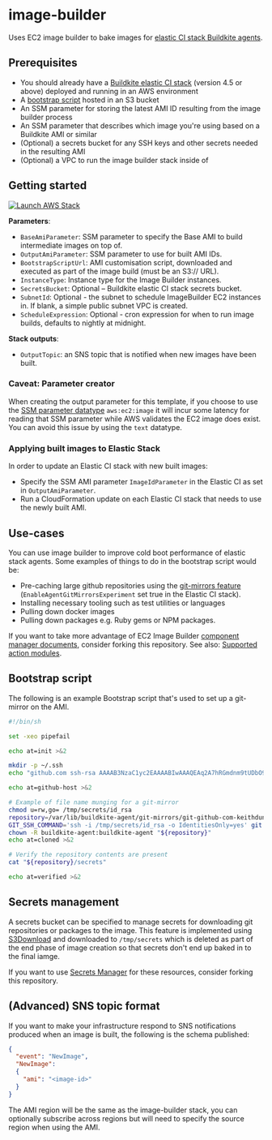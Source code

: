 # image-builder
Uses EC2 image builder to bake images for [elastic CI stack Buildkite agents](https://github.com/buildkite/elastic-ci-stack-for-aws).

## Prerequisites
 - You should already have a [Buildkite elastic CI stack](https://github.com/buildkite/elastic-ci-stack-for-aws) (version 4.5 or above) deployed and running in an AWS environment
 - A [bootstrap script](#bootstrap-script) hosted in an S3 bucket
 - An SSM parameter for storing the latest AMI ID resulting from the image builder process
 - An SSM parameter that describes which image you're using based on a Buildkite AMI or similar
 - (Optional) a secrets bucket for any SSH keys and other secrets needed in the resulting AMI
 - (Optional) a VPC to run the image builder stack inside of

## Getting started

[![Launch AWS Stack](https://cdn.rawgit.com/buildkite/cloudformation-launch-stack-button-svg/master/launch-stack.svg)](https://console.aws.amazon.com/cloudformation/home#/stacks/new?stackName=bk-image-builder&templateURL=https://s3.amazonaws.com/buildkite-image-builder/latest/aws-stack.yml)

**Parameters**:
 - `BaseAmiParameter`: SSM parameter to specify the Base AMI to build intermediate images on top of.
 - `OutputAmiParameter`: SSM parameter to use for built AMI IDs.
 - `BootstrapScriptUrl`: AMI customisation script, downloaded and executed as part of the image build (must be an S3:// URL).
 - `InstanceType`: Instance type for the Image Builder instances.
 - `SecretsBucket`: Optional – Buildkite elastic CI stack secrets bucket.
 - `SubnetId`: Optional - the subnet to schedule ImageBuilder EC2 instances in. If blank, a simple public subnet VPC is created.
 - `ScheduleExpression`: Optional - cron expression for when to run image builds, defaults to nightly at midnight.

**Stack outputs**:
 - `OutputTopic`: an SNS topic that is notified when new images have been built.

### Caveat: Parameter creator
When creating the output parameter for this template, if you choose to use the [SSM parameter datatype](https://docs.aws.amazon.com/AWSCloudFormation/latest/UserGuide/aws-resource-ssm-parameter.html#cfn-ssm-parameter-datatype) `aws:ec2:image` it will incur some latency for reading that SSM parameter while AWS validates the EC2 image does exist. You can avoid this issue by using the `text` datatype.

### Applying built images to Elastic Stack

In order to update an Elastic CI stack with new built images:
 - Specify the SSM AMI parameter `ImageIdParameter` in the Elastic CI as set in `OutputAmiParameter`.
 - Run a CloudFormation update on each Elastic CI stack that needs to use the newly built AMI.

## Use-cases
You can use image builder to improve cold boot performance of elastic stack agents. Some examples of things to do in the bootstrap script would be:
- Pre-caching large github repositories using the [git-mirrors feature](https://github.com/buildkite/agent/blob/efdf3067f59c721af4f81be78aae61e509b83fb6/EXPERIMENTS.md#git-mirrors) (`EnableAgentGitMirrorsExperiment` set true in the Elastic CI stack).
- Installing necessary tooling such as test utilities or languages
- Pulling down docker images
- Pulling down packages e.g. Ruby gems or NPM packages.

If you want to take more advantage of EC2 Image Builder [component manager documents](https://docs.aws.amazon.com/imagebuilder/latest/userguide/image-builder-application-documents.html), consider forking this repository. See also: [Supported action modules](https://docs.aws.amazon.com/imagebuilder/latest/userguide/image-builder-action-modules.html).


## Bootstrap script
The following is an example Bootstrap script that's used to set up a git-mirror on the AMI.
```sh
#!/bin/sh

set -xeo pipefail

echo at=init >&2

mkdir -p ~/.ssh
echo "github.com ssh-rsa AAAAB3NzaC1yc2EAAAABIwAAAQEAq2A7hRGmdnm9tUDbO9IDSwBK6TbQa+PXYPCPy6rbTrTtw7PHkccKrpp0yVhp5HdEIcKr6pLlVDBfOLX9QUsyCOV0wzfjIJNlGEYsdlLJizHhbn2mUjvSAHQqZETYP81eFzLQNnPHt4EVVUh7VfDESU84KezmD5QlWpXLmvU31/yMf+Se8xhHTvKSCZIFImWwoG6mbUoWf9nzpIoaSjB+weqqUUmpaaasXVal72J+UX2B+2RPW3RcT0eOzQgqlJL3RKrTJvdsjE3JEAvGq3lGHSZXy28G3skua2SmVi/w4yCE6gbODqnTWlg7+wC604ydGXA8VJiS5ap43JXiUFFAaQ==" >> ~/.ssh/known_hosts

echo at=github-host >&2

# Example of file name munging for a git-mirror
chmod u=rw,go= /tmp/secrets/id_rsa
repository=/var/lib/buildkite-agent/git-mirrors/git-github-com-keithduncan-hello-world-private-git
GIT_SSH_COMMAND='ssh -i /tmp/secrets/id_rsa -o IdentitiesOnly=yes' git clone git@github.com:keithduncan/hello-world-private.git "${repository}"
chown -R buildkite-agent:buildkite-agent "${repository}"
echo at=cloned >&2

# Verify the repository contents are present
cat "${repository}/secrets"

echo at=verified >&2
```

## Secrets management
A secrets bucket can be specified to manage secrets for downloading git repositories or packages to the image. This feature is implemented using [S3Download](https://docs.aws.amazon.com/imagebuilder/latest/userguide/image-builder-action-modules.html#image-builder-action-modules-s3download) and downloaded to `/tmp/secrets` which is deleted as part of the end phase of image creation so that secrets don't end up baked in to the final iamge.

If you want to use [Secrets Manager](https://aws.amazon.com/secrets-manager/) for these resources, consider forking this repository.

## (Advanced) SNS topic format
If you want to make your infrastructure respond to SNS notifications produced when an image is built, the following is the schema published:
```json
{
  "event": "NewImage",
  "NewImage": 
  {
    "ami": "<image-id>"
  }
}
```

The AMI region will be the same as the image-builder stack, you can optionally subscribe across regions but will need to specify the source region when using the AMI.
